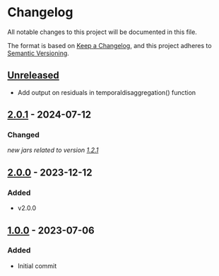 # Changelog

All notable changes to this project will be documented in this file.

The format is based on [Keep a Changelog](https://keepachangelog.com/en/1.1.0/), and this project adheres
to [Semantic Versioning](https://semver.org/spec/v2.0.0.html).

## [Unreleased]

* Add output on residuals in temporaldisaggregation() function

## [2.0.1] - 2024-07-12


### Changed 

*new jars related to version [1.2.1](https://github.com/jdemetra/jdplus-benchmarking/releases/tag/v1.2.1)*

## [2.0.0] - 2023-12-12

### Added

* v2.0.0


## [1.0.0] - 2023-07-06

### Added

* Initial commit


[Unreleased]: https://github.com/rjdverse/rjd3bench/compare/v2.0.1...HEAD
[2.0.1]: https://github.com/rjdverse/rjd3bench/compare/v2.0.0...v2.0.1
[2.0.0]: https://github.com/rjdverse/rjd3bench/releases/tag/v1.0.0...2.0.0
[1.0.0]: https://github.com/rjdverse/rjd3bench/releases/tag/v1.0.0
